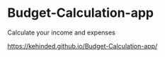 # Budget-Calculation-app
Calculate your income and expenses


https://kehinded.github.io/Budget-Calculation-app/
